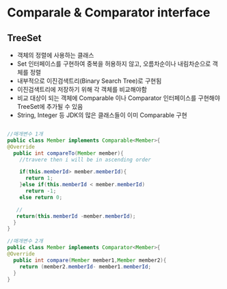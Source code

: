 # Comparale & Comparator interface

## TreeSet

- 객체의 정렬에 사용하는 클래스
- Set 인터페이스를 구현하여 중복을 허용하지 않고, 오름차순이나 내림차순으로 객체를 정렬
- 내부적으로 이진검색트리(Binary Search Tree)로 구현됨
- 이진검색트리에 저장하기 위해 각 객체를 비교해야함
- 비교 대상이 되는 객체에 Comparable 이나 Comparator 인터페이스를 구현해야 TreeSet에 추가될 수 있음
- String, Integer 등 JDK의 많은 클래스들이 이미 Comparable 구현

```java

//매개변수 1개
public class Member implements Comparable<Member>{
@Override
  public int compareTo(Member member){
    //travere then i will be in ascending order

    if(this.memberId> member.memberId){
      return 1;
    }else if(this.memberId < member.memberId)
      return -1;
    else return 0;

   //
   return(this.memberId -member.memberId);
  }
}

//매개변수 2개
public class Member implements Comparator<Member>{
@Override
  public int compare(Member member1,Member member2){
    return (member2.memberId- member1.memberId;
  }
}
